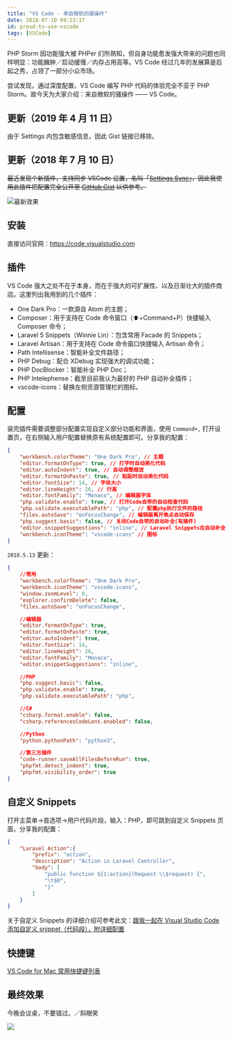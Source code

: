 ```yaml
---
title: "VS Code - 来自微软的骚操作"
date: 2018-07-10 09:23:17
id: proud-to-use-vscode
tags: [VSCode]
---
```


PHP Storm 因功能强大被 PHPer 们所熟知，但自身功能愈发强大带来的问题也同样明显：功能臃肿／启动缓慢／内存占用高等。VS Code 经过几年的发展算是后起之秀，占领了一部分小众市场。

尝试发现，通过深度配置，VS Code 编写 PHP 代码的体验完全不亚于 PHP Storm。故今天为大家介绍：来自微软的骚操作 —— VS Code。

## 更新（2019 年 4 月 11 日）

由于 Settings 内包含敏感信息，因此 Gist 链接已移除。

## 更新（2018 年 7 月 10 日）

<del>最近发现个新插件，支持同步 VSCode 设置，名叫「[Settings Sync](https://marketplace.visualstudio.com/items?itemName=Shan.code-settings-sync)」，因此我使用此插件把配置完全公开至 [GitHub Gist](https://gist.github.com/wi1dcard/32d8cc169104a578d4adb509a91296c2) 以供参考。</del>

![最新效果](/resources/legacy/5b4442cd2358e.png)

## 安装

直接访问官网：<https://code.visualstudio.com>

## 插件

VS Code 强大之处不在于本身，而在于强大的可扩展性、以及日渐壮大的插件商店。这里列出我用到的几个插件：

*   One Dark Pro：一款源自 Atom 的主题；
*   Composer：用于支持在 Code 命令窗口（⬆️+Command+P）快捷输入 Composer 命令；
*   Laravel 5 Snippets（Winnie Lin）：包含常用 Facade 的 Snippets；
*   Laravel Artisan：用于支持在 Code 命令窗口快捷输入 Artisan 命令；
*   Path Intellisense：智能补全文件路径；
*   PHP Debug：配合 XDebug 实现强大的调试功能；
*   PHP DocBlocker：智能补全 PHP Doc；
*   PHP Intelephense：截至目前我认为最好的 PHP 自动补全插件；
*   vscode-icons：替换左侧资源管理栏的图标。

## 配置

装完插件需要调整部分配置实现自定义部分功能和界面，使用 `Command+,` 打开设置页，在右侧输入用户配置替换原有系统配置即可。分享我的配置：

```json
{
    "workbench.colorTheme": "One Dark Pro", // 主题
    "editor.formatOnType": true, // 打字时自动美化代码
    "editor.autoIndent": true, // 自动调整缩进
    "editor.formatOnPaste": true, // 粘贴时自动美化代码
    "editor.fontSize": 14, // 字体大小
    "editor.lineHeight": 26, // 行高
    "editor.fontFamily": "Monaco", // 编辑器字体
    "php.validate.enable": true, // 打开Code自带的自动检查代码
    "php.validate.executablePath": "php", // 配置php执行文件的路径
    "files.autoSave": "onFocusChange", // 编辑器离开焦点自动保存
    "php.suggest.basic": false, // 关闭Code自带的自动补全(有插件)
    "editor.snippetSuggestions": "inline", // Laravel Snippets在自动补全列表中的排序
    "workbench.iconTheme": "vscode-icons" // 图标
}
```

`2018.5.13` 更新：

```json
{
    //常用
    "workbench.colorTheme": "One Dark Pro",
    "workbench.iconTheme": "vscode-icons",
    "window.zoomLevel": 0,
    "explorer.confirmDelete": false,
    "files.autoSave": "onFocusChange",

    //编辑器
    "editor.formatOnType": true,
    "editor.formatOnPaste": true,
    "editor.autoIndent": true,
    "editor.fontSize": 14,
    "editor.lineHeight": 26,
    "editor.fontFamily": "Monaco",
    "editor.snippetSuggestions": "inline",

    //PHP
    "php.suggest.basic": false,
    "php.validate.enable": true,
    "php.validate.executablePath": "php",

    //C#
    "csharp.format.enable": false,
    "csharp.referencesCodeLens.enabled": false,

    //Python
    "python.pythonPath": "python3",

    //第三方插件
    "code-runner.saveAllFilesBeforeRun": true,
    "phpfmt.detect_indent": true,
    "phpfmt.visibility_order": true
}
```

## 自定义 Snippets

打开主菜单->首选项->用户代码片段，输入：PHP，即可跳到自定义 Snippets 页面，分享我的配置：

```json
{
    "Laravel Action":{
        "prefix": "action",
        "description": "Action in Laravel Controller",
        "body": [
            "public function ${1:action}(Request \\$request) {",
            "\t$0",
            "}"
        ]
    }
}
```

关于自定义 Snippets 的详细介绍可参考此文：[跟我一起在 Visual Studio Code 添加自定义 snippet（代码段），附详细配置](http://blog.csdn.net/maokelong95/article/details/54379046)

## 快捷键

[VS Code for Mac 常用快捷键列表](http://www.jianshu.com/p/9f50dfc985e2)

## 最终效果

今晚会议桌，不要错过。／斜眼笑

![](/resources/legacy/5b73a5a0c4dac.png)
